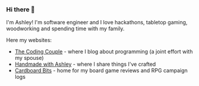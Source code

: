 ### Hi there 👋

I'm Ashley! I'm software engineer and I love hackathons, tabletop gaming, woodworking and spending time with my family. 

Here my websites:
* [The Coding Couple](https://www.thecodingcouple.com/) - where I blog about programming (a joint effort with my spouse)
* [Handmade with Ashley](https://www.handmadewithashley.com) - where I share things I've crafted 
* [Cardboard Bits](https://www.cardboardbits.com) - home for my board game reviews and RPG campaign logs 


<!--
**townsean/townsean** is a ✨ _special_ ✨ repository because its `README.md` (this file) appears on your GitHub profile.

Here are some ideas to get you started:

- 🔭 I’m currently working on ...
- 🌱 I’m currently learning ...
- 👯 I’m looking to collaborate on ...
- 🤔 I’m looking for help with ...
- 💬 Ask me about ...
- 📫 How to reach me: ...
- 😄 Pronouns: ...
- ⚡ Fun fact: ...
-->
